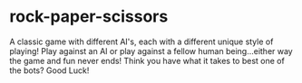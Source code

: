 # rock-paper-scissors

A classic game with different AI's, each with a different unique style of playing!
Play against an AI or play against a fellow human being...either way the game and fun never ends!
Think you have what it takes to best one of the bots? Good Luck!
